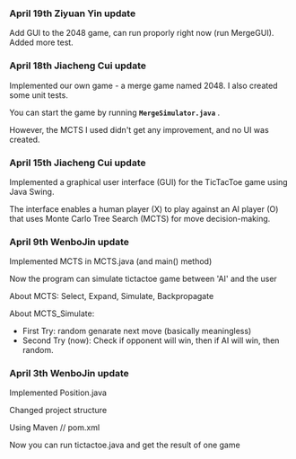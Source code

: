 ### April 19th Ziyuan Yin update

Add GUI to the 2048 game, can run proporly right now (run MergeGUI). 
Added more test.


### April 18th Jiacheng Cui update

Implemented our own game - a merge game named 2048. I also created some unit tests.

You can start the game by running **`MergeSimulator.java`** .

However, the MCTS I used didn't get any improvement, and no UI was created.




### April 15th Jiacheng Cui update

Implemented a graphical user interface (GUI) for the TicTacToe game using Java Swing.

The interface enables a human player (X) to play against an AI player (O) that uses Monte Carlo Tree Search (MCTS) for move decision-making.



### April 9th WenboJin update

Implemented MCTS in MCTS.java (and main() method)

Now the program can simulate tictactoe game between 'AI' and the user

About MCTS: Select, Expand, Simulate, Backpropagate

About MCTS_Simulate:
* First Try: random genarate next move (basically meaningless)
* Second Try (now): Check if opponent will win, then if AI will win, then random.




### April 3th WenboJin update

Implemented Position.java

Changed project structure

Using Maven // pom.xml

Now you can run tictactoe.java and get the result of one game
